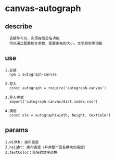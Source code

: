 # canvas-autograph
## describe
```
  该插件可以，实现在线签名功能
  可以通过配置相关参数，配置画布的大小，文字颜色等功能
```

## use
```
1.安装
  npm i autograph-canvas

2.导入
  const autograph = require('autograph-canvas')

3.导入样式
  import('autograph-canvas/dist.index.css')

4.调用
  const ele = autograph(width, height, textColor)
```

## params
```
1.width: 画布宽度
2.height: 画布高度（并非整个签名模块的高度）
3.textColor：签名的文字颜色
```